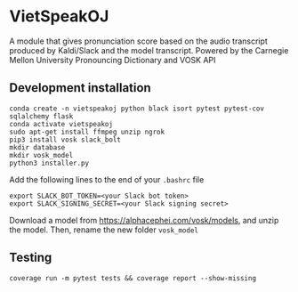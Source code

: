 # VietSpeakOJ
A module that gives pronunciation score based on the audio transcript produced by Kaldi/Slack and the model transcript. Powered by the Carnegie Mellon University Pronouncing Dictionary and VOSK API

## Development installation
```
conda create -n vietspeakoj python black isort pytest pytest-cov sqlalchemy flask
conda activate vietspeakoj
sudo apt-get install ffmpeg unzip ngrok
pip3 install vosk slack_bolt
mkdir database
mkdir vosk_model
python3 installer.py
```

Add the following lines to the end of your `.bashrc` file
```
export SLACK_BOT_TOKEN=<your Slack bot token>
export SLACK_SIGNING_SECRET=<your Slack signing secret>
```

Download a model from https://alphacephei.com/vosk/models, and unzip the model. Then, rename the new folder `vosk_model`
## Testing
```
coverage run -m pytest tests && coverage report --show-missing
```
